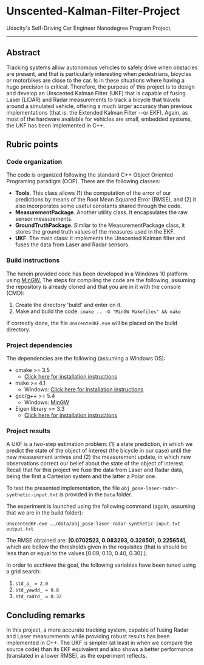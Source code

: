 # Unscented-Kalman-Filter-Project
Udacity's Self-Driving Car Engineer Nanodegree Program Project.

---

## Abstract
Tracking systems allow autonomous vehicles to safely drive when obstacles are present, and that is particularly interesting when pedestrians, bicycles or motorbikes are close to the car. Is in these situations where having a huge precision is critical.
Therefore, the purpose of this project is to design and develop an Unscented Kalman Filter (UKF) that is capable of fusing Laser (LIDAR) and Radar measurements to track a bicycle that travels around a simulated vehicle, offering a much larger accuracy than previous implementations (that is: the Extended Kalman Filter --or EKF). Again, as most of the hardware available for vehicles are small, embedded systems, the UKF has been implemented in C++.

## Rubric points
### Code organization
The code is organized following the standard C++ Object Oriented Programing paradigm (OOP). There are the following classes:
* **Tools**. This class allows (1) the computation of the error of our predictions by means of the Root Mean Squared Error (RMSE), and (2) it also incorporates some useful constants shared through the code.
* **MeasurementPackage**. Another utility class. It encapsulates the raw sensor measurements.
* **GroundTruthPackage**. Similar to the MeasurementPackage class, it stores the ground truth values of the measures used in the EKF.
* **UKF**. The main class: it implements the Unscented Kalman filter and fuses the data from Laser and Radar sensors. 

### Build instructions
The herein provided code has been developed in a Windows 10 platform using [MinGW.](http://www.mingw.org/) The steps for compiling the code are the following, assuming the repository is already cloned and that you are in it with the console (CMD):
1. Create the directory 'build' and enter on it.
2. Make and build the code: `cmake .. -G "MinGW Makefiles" && make`

If correctly done, the file `UnscentedKF.exe` will be placed on the build directory.

### Project dependencies
The dependencies are the following (assuming a Windows OS):
* cmake >= 3.5
  * [Click here for installation instructions](https://cmake.org/install/)
* make >= 4.1
   * Windows: [Click here for installation instructions](http://gnuwin32.sourceforge.net/packages/make.htm)
* gcc/g++ >= 5.4
  * Windows: [MinGW](http://www.mingw.org/)
* Eigen library >= 3.3
  * [Click here for installation instructions](http://eigen.tuxfamily.org/index.php?title=Main_Page)
 
### Project results
A UKF is a two-step estimation problem: (1) a state prediction, in which we predict the state of the object of interest (the bicycle in our case) until the new measurement arrives and (2) the measurement update, in which new observations correct our belief about the state of the object of interest. Recall that for this project we fuse the data from Laser and Radar data, being the first a Cartesian system and the latter a Polar one. 

To test the presented implementation, the file `obj_pose-laser-radar-synthetic-input.txt` is provided in the `Data` folder.

The experiment is launched using the following command (again, assuming that we are in the build folder): 

`UnscentedKF.exe ../data/obj_pose-laser-radar-synthetic-input.txt output.txt`

The RMSE obtained are: **[0.0702523, 0.083293,  0.328501, 0.225654]**, which are bellow the thresholds given in the requisites (that is should be less than or equal to the values [0.09, 0.10, 0.40, 0.30].).

In order to acchieve the goal, the following variables have been tuned using a grid search:
1. `std_a_ = 2.0`
2. `std_yawdd_ = 0.8`
3. `std_radrd_ = 0.32`

## Concluding remarks
In this project, a more accurate tracking system, capable of fusing Radar and Laser measurements while providing robust results has been implemented in C++. The UKF is simpler (at least in when we compare the source code) than its EKF equivalent and also shows a better performance (translated in a lower RMSE), as the experiment reflects. 
